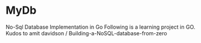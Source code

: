# MyDb
No-Sql Database Implementation in Go 
Following is a learning project in GO. 
Kudos to amit davidson / Building-a-NoSQL-database-from-zero
